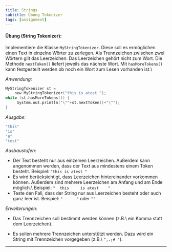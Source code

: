 ```yaml
---
title: Strings
subtitle: Übung Tokenizer
tags: [assignment]
---
```




#### **Übung (String Tokenizer):**

Implementiere die Klasse `MyStringTokenizer`.  Diese soll es ermöglichen einen Text in einzelne Wörter zu zerlegen. Als Trennzeichen zwischen zwei Wörtern gilt das Leerzeichen. Das Leerzeichen gehört nicht zum Wort. Die Methode `nextToken()` liefert jeweils das nächste Wort. Mit `hasMoreTokens()` kann festgestellt werden ob noch ein Wort zum Lesen vorhanden ist.\

*Anwendung:*

```c
MyStringTokenizer st = 
	new MyStringTokenizer("this is atest ");
while (st.hasMoreTokens()) {
     System.out.println("\""+st.nextToken()+"\"");
}
```

*Ausgabe:*
```c
"this"
"is"
"a"
"test"
```

*Ausbaustufen:*

- Der Text besteht nur aus einzelnen Leerzeichen.
Außerdem kann angenommen werden, dass der Text aus mindestens einem Token besteht.
Beispiel: `"this is atest "`
- Es wird berücksichtigt, dass Leerzeichen hintereinander vorkommen können.
Außerdem sind mehrere Leerzeichen am Anfang und am Ende möglich.\\
Beispiel: `"  this     is atest    "`
- Teste den Fall, dass der String nur aus Leerzeichen besteht oder auch ganz leer ist.
Beispiel: `"      "` oder `""`

*Erweiterungen:*

- Das Trennzeichen soll bestimmt werden können (z.B.\ ein Komma statt dem Leerzeichen).

- Es sollen mehrere Trennzeichen unterstützt werden. Dazu wird ein String mit Trennzeichen vorgegeben (z.B.\ `",.;# "`).


---

